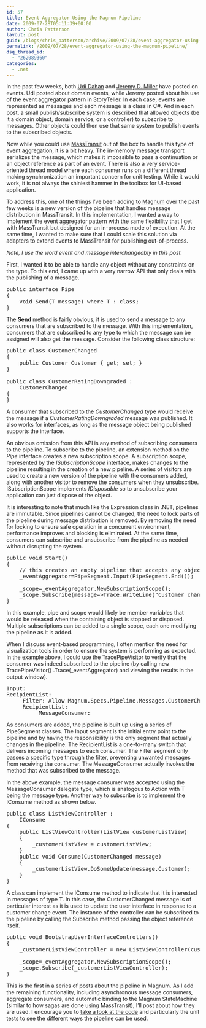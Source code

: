 ```yaml
---
id: 57
title: Event Aggregator Using the Magnum Pipeline
date: 2009-07-28T05:11:39+00:00
author: Chris Patterson
layout: post
guid: /blogs/chris_patterson/archive/2009/07/28/event-aggregator-using-the-magnum-pipeline.aspx
permalink: /2009/07/28/event-aggregator-using-the-magnum-pipeline/
dsq_thread_id:
  - "262089360"
categories:
  - .net
---
```

In the past few weeks, both [Udi Dahan](http://www.udidahan.com/2009/06/14/domain-events-salvation/) and [Jeremy D. Miller](http://codebetter.com/blogs/jeremy.miller/archive/2009/07/23/how-i-m-using-the-event-aggregator-pattern-in-storyteller.aspx) have posted on events. Udi posted about domain events, while Jeremy posted about his use of the event aggregator pattern in StoryTeller. In each case, events are represented as messages and each message is a class in C#. And in each post, a small publish/subscribe system is described that allowed objects (be it a domain object, domain service, or a controller) to subscribe to messages. Other objects could then use that same system to publish events to the subscribed objects.

Now while you could use [MassTransit](http://code.google.com/p/masstransit/) out of the box to handle this type of event aggregation, it is a bit heavy. The in-memory message transport serializes the message, which makes it impossible to pass a continuation or an object reference as part of an event. There is also a very service-oriented thread model where each consumer runs on a different thread making synchronization an important concern for unit testing. While it would work, it is not always the shiniest hammer in the toolbox for UI-based application.

To address this, one of the things I&#8217;ve been adding to [Magnum](http://code.google.com/p/magnum/) over the past few weeks is a new version of the pipeline that handles message distribution in MassTransit. In this implementation, I wanted a way to implement the event aggregator pattern with the same flexibility that I get with MassTransit but designed for an in-process mode of execution. At the same time, I wanted to make sure that I could scale this solution via adapters to extend events to MassTransit for publishing out-of-process.

_Note, I use the word event and message interchangeably in this post._

First, I wanted it to be able to handle any object without any constraints on the type. To this end, I came up with a very narrow API that only deals with the publishing of a message.

<pre>public interface Pipe
{
	void Send(T message) where T : class;
}
</pre>

The **Send** method is fairly obvious, it is used to send a message to any consumers that are subscribed to the message. With this implementation, consumers that are subscribed to any type to which the message can be assigned will also get the message. Consider the following class structure:

<pre>public class CustomerChanged
{
	public Customer Customer { get; set; }
}

public class CustomerRatingDowngraded : 
	CustomerChanged
{
}
</pre>

A consumer that subscribed to the _CustomerChanged_ type would receive the message if a _CustomerRatingDowngraded_ message was published. It also works for interfaces, as long as the message object being published supports the interface.

An obvious omission from this API is any method of subscribing consumers to the pipeline. To subscribe to the pipeline, an extension method on the _Pipe_ interface creates a new subscription scope. A subscription scope, represented by the _ISubscriptionScope_ interface, makes changes to the pipeline resulting in the creation of a new pipeline. A series of visitors are used to create a new version of the pipeline with the consumers added, along with another visitor to remove the consumers when they unsubscribe. ISubscriptionScope implements _IDisposable_ so to unsubscribe your application can just dispose of the object.

It is interesting to note that much like the Expression class in .NET, pipelines are immutable. Since pipelines cannot be changed, the need to lock parts of the pipeline during message distribution is removed. By removing the need for locking to ensure safe operation in a concurrent environment, performance improves and blocking is eliminated. At the same time, consumers can subscribe and unsubscribe from the pipeline as needed without disrupting the system.

<pre>public void Start()
{
	// this creates an empty pipeline that accepts any object
	_eventAggregator=PipeSegment.Input(PipeSegment.End());

	_scope=_eventAggregator.NewSubscriptionScope();
	_scope.Subscribe(message=&gt;Trace.WriteLine("Customer changed: "+message.CustomerName));
}
</pre>

In this example, pipe and scope would likely be member variables that would be released when the containing object is stopped or disposed. Multiple subscriptions can be added to a single scope, each one modifying the pipeline as it is added.

When I discuss event-based programming, I often mention the need for visualization tools in order to ensure the system is performing as expected. In the example above, I could use the TracePipeVisitor to verify that the consumer was indeed subscribed to the pipeline (by calling new TracePipeVisitor() .Trace(_eventAggregator) and viewing the results in the output window).

<pre>Input: 
RecipientList: 
     Filter: Allow Magnum.Specs.Pipeline.Messages.CustomerChanged
     RecipientList: 
          MessageConsumer: 
</pre>

As consumers are added, the pipeline is built up using a series of PipeSegment classes. The Input segment is the initial entry point to the pipeline and by having the responsibility is the only segment that actually changes in the pipeline. The RecipientList is a one-to-many switch that delivers incoming messages to each consumer. The Filter segment only passes a specific type through the filter, preventing unwanted messages from receiving the consumer. The MessageConsumer actually invokes the method that was subscribed to the message.

In the above example, the message consumer was accepted using the MessageConsumer delegate type, which is analogous to Action with T being the message type. Another way to subscribe is to implement the IConsume method as shown below.

<pre>public class ListViewController :
	IConsume
{
	public ListViewController(ListView customerListView)
	{
		_customerListView = customerListView;
	}
	public void Consume(CustomerChanged message)
	{
		_customerListView.DoSomeUpdate(message.Customer);
	}
}
</pre>

A class can implement the IConsume method to indicate that it is interested in messages of type T. In this case, the CustomerChanged message is of particular interest as it is used to update the user interface in response to a customer change event. The instance of the controller can be subscribed to the pipeline by calling the Subscribe method passing the object reference itself.

<pre>public void BootstrapUserInterfaceControllers()
{
	_customerListViewController = new ListViewController(customerListView);

	_scope=_eventAggregator.NewSubscriptionScope();
	_scope.Subscribe(_customerListViewController);
}
</pre>

This is the first in a series of posts about the pipeline in Magnum. As I add the remaining functionality, including asynchronous message consumers, aggregate consumers, and automatic binding to the Magnum StateMachine (similar to how sagas are done using MassTransit), I&#8217;ll post about how they are used. I encourage you to [take a look at the code](http://code.google.com/p/magnum/) and particularly the unit tests to see the different ways the pipeline can be used.